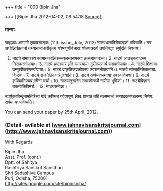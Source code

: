 +++
title = "000 Bipin Jha"

+++
[[Bipin Jha	2012-04-02, 08:54:18 [Source](https://groups.google.com/g/bvparishat/c/zHluaFUUs70)]]



### मान्याः 

### 

### 

जाह्नव्याः आगामी एकादशाङ्कः (11th issue_July, 2012) नाट्यधाराविशेषाङ्को भविष्यति। तत्र अधोलिखितानां तथ्यानामाधारीकृत्य गवेष्यपूर्णविचाराः शोधपत्ररूपे उपनिबद्धाः स्युरिति निश्चयः।  

1.  नाट्ये समाजस्य वर्तमानकालिकज्ज्वलन्तसमस्या तत्समाधानञ्च। 2.  नाट्ये आतङ्कवादस्य निराकरणोपायाः। 3.  नाट्ये भ्रष्टाचार इति समस्यायाः दूरीकरणार्थं सशक्तोपायाः। 4.  नाट्ये शिक्षायाः उन्मुखीकरणस्योपायाः। 5.  नाट्ये प्राकृतिकप्रकोपस्य उपशमनोपायानि 6.  नाट्ये सांस्कृतिकैकतायाः बिन्दवः। 7.  नाट्ये राजनैतिकपरिदृश्यानि। 8.  नाट्ये अर्थव्यवस्थायाः स्वरूपविमर्शः। 9.  नाट्ये कृषिवाणिज्यप्रभृतीनां चर्चा। 10. नाट्यानुसारेण समाजोत्कर्षे नारीणां भूमिका। 11. नाट्येविज्ञान-तकनीकिविमर्शः। 12. नाट्यसमीक्षा।

उपर्युक्तबिन्दूनामतिरिच्य यदि कश्चित् गवेष्यपूर्णः लेखः प्राप्यते तर्हि तत्सम्बन्धे सम्पादकमण्डलस्य निर्णयः सर्वमान्यः भविष्यति।

You can send your paper by 25th April, 2012.  

### (Detail- avilable at [www.jahnavisanskritejournal.com](http://www.jahnavisanskritejournal.com))

  
With Regards  
  
Bipin Jha  
Asst. Prof. (cont.)  
Dptt. of Sahitya  
Rashtriya Sanskrit Sansthan  
Shri Sadashiva Campus  
Puri, Odisha, 752001  
<http://sites.google.com/site/bipinsnjha/>  

  

